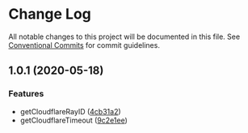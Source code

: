 # Change Log

All notable changes to this project will be documented in this file.
See [Conventional Commits](https://conventionalcommits.org) for commit guidelines.

## 1.0.1 (2020-05-18)


### Features

* getCloudflareRayID ([4cb31a2](https://github.com/bluelovers/ws-lazy-http/commit/4cb31a2eb227b81985db40f0b7670ff93b88aef2))
* getCloudflareTimeout ([9c2e1ee](https://github.com/bluelovers/ws-lazy-http/commit/9c2e1ee1b40fc3b355f97da4ec277d76db7d011f))
